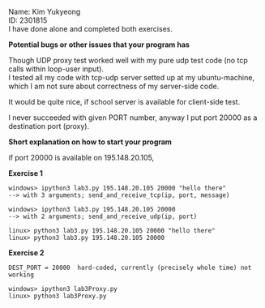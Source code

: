 Name: Kim Yukyeong   
ID:   2301815    
I have done alone and completed both exercises.  
 

**Potential bugs or other issues that your program has**  

Though UDP proxy test worked well with my pure udp test code (no tcp calls within loop-user input).     
I tested all my code with tcp-udp server setted up at my ubuntu-machine, which I am not sure about correctness of my server-side code.  

It would be quite nice, if school server is available for client-side test.   

I never succeeded with given PORT number, anyway I put port 20000 as a destination port (proxy).



**Short explanation on how to start your program** 

if port 20000 is available on 195.148.20.105,

**Exercise 1**
```
windows> ipython3 lab3.py 195.148.20.105 20000 "hello there"
--> with 3 arguments; send_and_receive_tcp(ip, port, message)

windows> ipython3 lab3.py 195.148.20.105 20000 
--> with 2 arguments; send_and_receive_udp(ip, port)

linux> python3 lab3.py 195.148.20.105 20000 "hello there"
linux> python3 lab3.py 195.148.20.105 20000

```

**Exercise 2**
```
DEST_PORT = 20000  hard-coded, currently (precisely whole time) not working  

windows> ipython3 lab3Proxy.py
linux> python3 lab3Proxy.py
```
